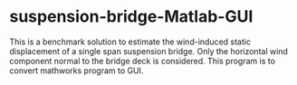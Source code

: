 # suspension-bridge-Matlab-GUI
This is a benchmark solution to estimate the wind-induced static displacement of a single span suspension bridge. Only the horizontal wind component normal to the bridge deck is considered. This program is to convert mathworks program to GUI.
